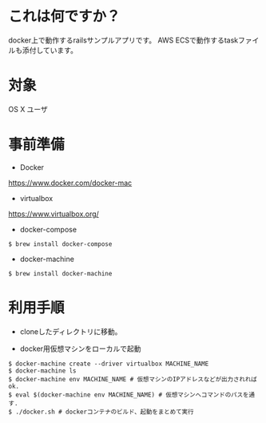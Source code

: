 # これは何ですか？
docker上で動作するrailsサンプルアプリです。
AWS ECSで動作するtaskファイルも添付しています。

# 対象
OS X ユーザ

# 事前準備
* Docker

https://www.docker.com/docker-mac

* virtualbox

https://www.virtualbox.org/

* docker-compose

```
$ brew install docker-compose
```

* docker-machine

```
$ brew install docker-machine
```

# 利用手順
* cloneしたディレクトリに移動。

* docker用仮想マシンをローカルで起動
```
$ docker-machine create --driver virtualbox MACHINE_NAME
$ docker-machine ls
$ docker-machine env MACHINE_NAME # 仮想マシンのIPアドレスなどが出力されればok.
$ eval $(docker-machine env MACHINE_NAME) # 仮想マシンへコマンドのパスを通す.
$ ./docker.sh # dockerコンテナのビルド、起動をまとめて実行
```

